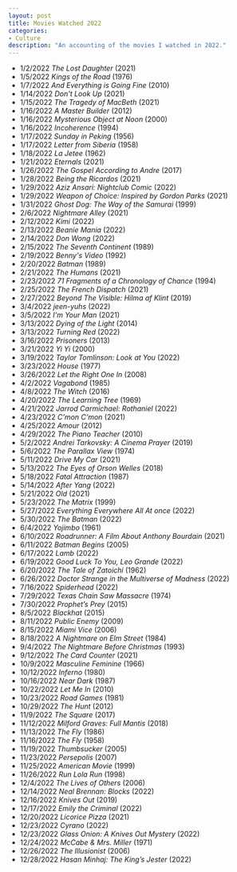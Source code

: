 ```yaml
---
layout: post
title: Movies Watched 2022
categories:
- Culture
description: "An accounting of the movies I watched in 2022."
---
```


* 1/2/2022 _The Lost Daughter_ (2021)
* 1/5/2022 _Kings of the Road_ (1976)
* 1/7/2022 _And Everything is Going Fine_ (2010)
* 1/14/2022 _Don't Look Up_ (2021)
* 1/15/2022 _The Tragedy of MacBeth_ (2021)
* 1/16/2022 _A Master Builder_ (2012)
* 1/16/2022 _Mysterious Object at Noon_ (2000)
* 1/16/2022 _Incoherence_ (1994)
* 1/17/2022 _Sunday in Peking_ (1956)
* 1/17/2022 _Letter from Siberia_ (1958)
* 1/18/2022 _La Jetee_ (1962)
* 1/21/2022 _Eternals_ (2021)
* 1/26/2022 _The Gospel According to Andre_ (2017)
* 1/28/2022 _Being the Ricardos_ (2021)
* 1/29/2022 _Aziz Ansari: Nightclub Comic_ (2022)
* 1/29/2022 _Weapon of Choice: Inspired by Gordon Parks_ (2021)
* 1/31/2022 _Ghost Dog: The Way of the Samurai_ (1999)
* 2/6/2022 _Nightmare Alley_ (2021)
* 2/12/2022 _Kimi_ (2022)
* 2/13/2022 _Beanie Mania_ (2022)
* 2/14/2022 _Don Wong_ (2022)
* 2/15/2022 _The Seventh Continent_ (1989)
* 2/19/2022 _Benny's Video_ (1992)
* 2/20/2022 _Batman_ (1989)
* 2/21/2022 _The Humans_ (2021)
* 2/23/2022 _71 Fragments of a Chronology of Chance_ (1994)
* 2/25/2022 _The French Dispatch_ (2021)
* 2/27/2022 _Beyond The Visible: Hilma af Klint_ (2019)
* 3/4/2022 _jeen-yuhs_ (2022)
* 3/5/2022 _I'm Your Man_ (2021)
* 3/13/2022 _Dying of the Light_ (2014)
* 3/13/2022 _Turning Red_ (2022)
* 3/16/2022 _Prisoners_ (2013)
* 3/21/2022 _Yi Yi_ (2000)
* 3/19/2022 _Taylor Tomlinson: Look at You_ (2022)
* 3/23/2022 _House_ (1977)
* 3/26/2022 _Let the Right One In_ (2008)
* 4/2/2022 _Vagabond_ (1985)
* 4/8/2022 _The Witch_ (2016)
* 4/20/2022 _The Learning Tree_ (1969)
* 4/21/2022 _Jarrod Carmichael: Rothaniel_ (2022)
* 4/23/2022 _C’mon C’mon_ (2021)
* 4/25/2022 _Amour_ (2012)
* 4/29/2022 _The Piano Teacher_ (2010)
* 5/2/2022 _Andrei Tarkovsky: A Cinema Prayer_ (2019)
* 5/6/2022 _The Parallax View_ (1974)
* 5/11/2022 _Drive My Car_ (2021)
* 5/13/2022 _The Eyes of Orson Welles_ (2018)
* 5/18/2022 _Fatal Attraction_ (1987)
* 5/14/2022 _After Yang_ (2022)
* 5/21/2022 _Old_ (2021)
* 5/23/2022 _The Matrix_ (1999)
* 5/27/2022 _Everything Everywhere All At once_ (2022)
* 5/30/2022 _The Batman_ (2022)
* 6/4/2022 _Yojimbo_ (1961)
* 6/10/2022 _Roadrunner: A Film About Anthony Bourdain_ (2021)
* 6/11/2022 _Batman Begins_ (2005)
* 6/17/2022 _Lamb_ (2022)
* 6/19/2022 _Good Luck To You, Leo Grande_ (2022)
* 6/20/2022 _The Tale of Zatoichi_ (1962)
* 6/26/2022 _Doctor Strange in the Multiverse of Madness_ (2022)
* 7/16/2022 _Spiderhead_ (2022)
* 7/29/2022 _Texas Chain Saw Massacre_ (1974)
* 7/30/2022 _Prophet’s Prey_ (2015)
* 8/5/2022 _Blackhat_ (2015)
* 8/11/2022 _Public Enemy_ (2009)
* 8/15/2022 _Miami Vice_ (2006)
* 8/18/2022 _A Nightmare on Elm Street_ (1984)
* 9/4/2022 _The Nightmare Before Christmas_ (1993)
* 9/12/2022 _The Card Counter_ (2021)
* 10/9/2022 _Masculine Feminine_ (1966)
* 10/12/2022 _Inferno_ (1980)
* 10/16/2022 _Near Dark_ (1987)
* 10/22/2022 _Let Me In_ (2010)
* 10/23/2022 _Road Games_ (1981)
* 10/29/2022 _The Hunt_ (2012)
* 11/9/2022 _The Square_ (2017)
* 11/12/2022 _Milford Graves: Full Mantis_ (2018)
* 11/13/2022 _The Fly_ (1986)
* 11/16/2022 _The Fly_ (1958)
* 11/19/2022 _Thumbsucker_ (2005)
* 11/23/2022 _Persepolis_ (2007)
* 11/25/2022 _American Movie_ (1999)
* 11/26/2022 _Run Lola Run_ (1998)
* 12/4/2022 _The Lives of Others_ (2006)
* 12/14/2022 _Neal Brennan: Blocks_ (2022)
* 12/16/2022 _Knives Out_ (2019)
* 12/17/2022 _Emily the Criminal_ (2022)
* 12/20/2022 _Licorice Pizza_ (2021)
* 12/23/2022 _Cyrano_ (2022)
* 12/23/2022 _Glass Onion: A Knives Out Mystery_ (2022)
* 12/24/2022 _McCabe & Mrs. Miller_ (1971)
* 12/26/2022 _The Illusionist_ (2006)
* 12/28/2022 _Hasan Minhaj: The King’s Jester_ (2022)
